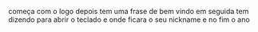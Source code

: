 começa com o logo depois tem uma frase de bem vindo em seguida tem dizendo para abrir o teclado e onde ficara o seu nickname e no fim o ano
